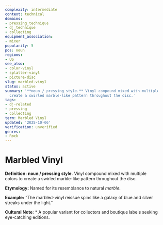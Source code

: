 ```yaml
---
complexity: intermediate
context: technical
domains:
- pressing_technique
- dj_technique
- collecting
equipment_association:
- mixer
popularity: 5
pos: noun
regions:
- US
see_also:
- color-vinyl
- splatter-vinyl
- picture-disc
slug: marbled-vinyl
status: active
summary: '**noun / pressing style.** Vinyl compound mixed with multiple colors to
  create a swirled marble-like pattern throughout the disc.'
tags:
- dj-related
- pressing
- collecting
term: Marbled Vinyl
updated: '2025-10-06'
verification: unverified
genres:
- Rock
---
```


# Marbled Vinyl

**Definition:** **noun / pressing style.** Vinyl compound mixed with multiple colors to create a swirled marble-like pattern throughout the disc.

**Etymology:** Named for its resemblance to natural *marble*.

**Example:** “The marbled-vinyl reissue spins like a galaxy of blue and silver streaks under the light.”

**Cultural Note:** * A popular variant for collectors and boutique labels seeking eye-catching editions.

